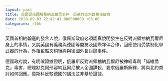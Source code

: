 ```yaml
---
layout: post
title: 英國促俄國解釋納瓦爾尼事件　英德外交大臣稍後磋商
date: 2020-09-03 22:42:41.000000000 +08:00
categories: rthk
---
```


英國首相約翰遜的發言人說，俄羅斯政府必須認真說明發生在反對派領袖納瓦爾尼身上的事情，又說英國有義務與德國等盟友及國際夥伴合作，回應使用受禁制化學武器的行為，外相藍韜文稍後將與德國外長討論事件。

德國政府說，有明確證據證明，俄羅斯反對派領袖納瓦爾尼被神經毒劑「諾維喬克」毒害，總理默克爾形容納瓦爾尼被人企圖謀殺，要求俄羅斯解釋，將與北約商討如何回應。莫斯科反駁德國的講法並非基於證據。
